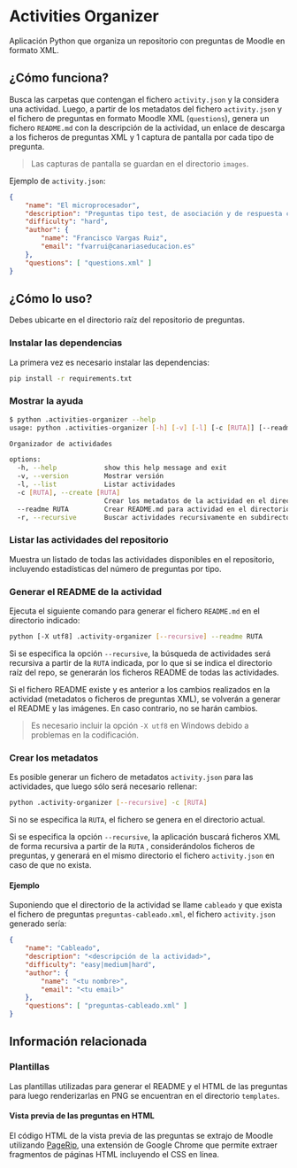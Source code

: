 # Activities Organizer

Aplicación Python que organiza un repositorio con preguntas de Moodle en formato XML.

## ¿Cómo funciona?

Busca las carpetas que contengan el fichero `activity.json` y la considera una actividad. Luego, a partir de los metadatos del fichero `activity.json` y el fichero de preguntas en formato Moodle XML (`questions`), genera un fichero `README.md` con la descripción de la actividad, un enlace de descarga a los ficheros de preguntas XML y 1 captura de pantalla por cada tipo de pregunta.

> Las capturas de pantalla se guardan en el directorio `images`.

Ejemplo de `activity.json`:

```json
{
    "name": "El microprocesador",
    "description": "Preguntas tipo test, de asociación y de respuesta corta sobre el microprocesador",
    "difficulty": "hard",
    "author": {
        "name": "Francisco Vargas Ruiz",
        "email": "fvarrui@canariaseducacion.es"
    },
    "questions": [ "questions.xml" ]
}
```

## ¿Cómo lo uso?

Debes ubicarte en el directorio raíz del repositorio de preguntas.

### Instalar las dependencias

La primera vez es necesario instalar las dependencias:

```bash
pip install -r requirements.txt
```

### Mostrar la ayuda

```bash
$ python .activities-organizer --help
usage: python .activities-organizer [-h] [-v] [-l] [-c [RUTA]] [--readme RUTA] [-r]

Organizador de actividades

options:
  -h, --help            show this help message and exit
  -v, --version         Mostrar versión
  -l, --list            Listar actividades
  -c [RUTA], --create [RUTA]
                        Crear los metadatos de la actividad en el directorio especificado (o directorio actual si no se proporciona)
  --readme RUTA         Crear README.md para actividad en el directorio especificado
  -r, --recursive       Buscar actividades recursivamente en subdirectorios. Se puede combinar con --readme y --create
```

### Listar las actividades del repositorio

Muestra un listado de todas las actividades disponibles en el repositorio, incluyendo estadísticas del número de preguntas por tipo.

### Generar el README de la actividad

Ejecuta el siguiente comando para generar el fichero `README.md` en el directorio indicado:

```bash
python [-X utf8] .activity-organizer [--recursive] --readme RUTA
```

Si se especifica la opción `--recursive`, la búsqueda de actividades será recursiva a partir de la `RUTA` indicada, por lo que si se indica el directorio raíz del repo, se generarán los ficheros README de todas las actividades. 

Si el fichero README existe y es anterior a los cambios realizados en la actividad (metadatos o ficheros de preguntas XML), se volverán a generar el README  y las imágenes. En caso contrario, no se harán cambios.

> Es necesario incluir la opción `-X utf8` en Windows debido a problemas en la codificación.

### Crear los metadatos

Es posible generar un fichero de metadatos `activity.json` para las actividades, que luego sólo será necesario rellenar:

```bash
python .activity-organizer [--recursive] -c [RUTA] 
```

Si no se especifica la `RUTA`, el fichero se genera en el directorio actual.

Si se especifica la opción `--recursive`, la aplicación buscará ficheros XML de forma recursiva a partir de la `RUTA` , considerándolos ficheros de preguntas, y generará en el mismo directorio el fichero `activity.json` en caso de que no exista.

#### Ejemplo

Suponiendo que el directorio de la actividad se llame `cableado` y que exista el fichero de preguntas `preguntas-cableado.xml`, el fichero `activity.json` generado sería:

```json
{
    "name": "Cableado",
    "description": "<descripción de la actividad>",
    "difficulty": "easy|medium|hard",
    "author": {
        "name": "<tu nombre>",
        "email": "<tu email>"
    },
    "questions": [ "preguntas-cableado.xml" ]
}
```

## Información relacionada

### Plantillas

Las plantillas utilizadas para generar el README y el HTML de las preguntas para luego renderizarlas en PNG se encuentran en el directorio `templates`.

#### Vista previa de las preguntas en HTML

El código HTML de la vista previa de las preguntas se extrajo de Moodle utilizando [PageRip](https://chromewebstore.google.com/detail/pagerip-html-+-css-extrac/bkahkocegdkgicmmfpkoeipjmjaeohfn), una extensión de Google Chrome que permite extraer fragmentos de páginas HTML incluyendo el CSS en línea.
